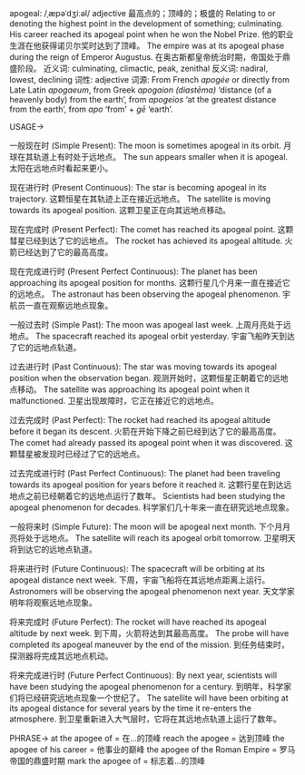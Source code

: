 apogeal: /ˌæpəˈdʒiːəl/
adjective
最高点的；顶峰的；极盛的
Relating to or denoting the highest point in the development of something; culminating.
His career reached its apogeal point when he won the Nobel Prize. 他的职业生涯在他获得诺贝尔奖时达到了顶峰。
The empire was at its apogeal phase during the reign of Emperor Augustus.  在奥古斯都皇帝统治时期，帝国处于鼎盛阶段。
近义词: culminating, climactic, peak, zenithal
反义词: nadiral, lowest, declining
词性: adjective
词源: From French *apogée* or directly from Late Latin *apogaeum*, from Greek *apogaion (diastēma)* ‘distance (of a heavenly body) from the earth’, from *apogeios* ‘at the greatest distance from the earth’, from *apo* ‘from’ + *gē* ‘earth’.


USAGE->

一般现在时 (Simple Present):
The moon is sometimes apogeal in its orbit. 月球在其轨道上有时处于远地点。
The sun appears smaller when it is apogeal. 太阳在远地点时看起来更小。

现在进行时 (Present Continuous):
The star is becoming apogeal in its trajectory. 这颗恒星在其轨迹上正在接近远地点。
The satellite is moving towards its apogeal position. 这颗卫星正在向其远地点移动。


现在完成时 (Present Perfect):
The comet has reached its apogeal point. 这颗彗星已经到达了它的远地点。
The rocket has achieved its apogeal altitude. 火箭已经达到了它的最高高度。


现在完成进行时 (Present Perfect Continuous):
The planet has been approaching its apogeal position for months. 这颗行星几个月来一直在接近它的远地点。
The astronaut has been observing the apogeal phenomenon. 宇航员一直在观察远地点现象。


一般过去时 (Simple Past):
The moon was apogeal last week. 上周月亮处于远地点。
The spacecraft reached its apogeal orbit yesterday.  宇宙飞船昨天到达了它的远地点轨道。


过去进行时 (Past Continuous):
The star was moving towards its apogeal position when the observation began.  观测开始时，这颗恒星正朝着它的远地点移动。
The satellite was approaching its apogeal point when it malfunctioned. 卫星出现故障时，它正在接近它的远地点。


过去完成时 (Past Perfect):
The rocket had reached its apogeal altitude before it began its descent. 火箭在开始下降之前已经到达了它的最高高度。
The comet had already passed its apogeal point when it was discovered.  这颗彗星被发现时已经过了它的远地点。


过去完成进行时 (Past Perfect Continuous):
The planet had been traveling towards its apogeal position for years before it reached it.  这颗行星在到达远地点之前已经朝着它的远地点运行了数年。
Scientists had been studying the apogeal phenomenon for decades. 科学家们几十年来一直在研究远地点现象。


一般将来时 (Simple Future):
The moon will be apogeal next month.  下个月月亮将处于远地点。
The satellite will reach its apogeal orbit tomorrow.  卫星明天将到达它的远地点轨道。


将来进行时 (Future Continuous):
The spacecraft will be orbiting at its apogeal distance next week. 下周，宇宙飞船将在其远地点距离上运行。
Astronomers will be observing the apogeal phenomenon next year. 天文学家明年将观察远地点现象。


将来完成时 (Future Perfect):
The rocket will have reached its apogeal altitude by next week. 到下周，火箭将达到其最高高度。
The probe will have completed its apogeal maneuver by the end of the mission. 到任务结束时，探测器将完成其远地点机动。


将来完成进行时 (Future Perfect Continuous):
By next year, scientists will have been studying the apogeal phenomenon for a century. 到明年，科学家们将已经研究远地点现象一个世纪了。
The satellite will have been orbiting at its apogeal distance for several years by the time it re-enters the atmosphere. 到卫星重新进入大气层时，它将在其远地点轨道上运行了数年。



PHRASE->
at the apogee of = 在...的顶峰
reach the apogee = 达到顶峰
the apogee of his career = 他事业的巅峰
the apogee of the Roman Empire = 罗马帝国的鼎盛时期
mark the apogee of = 标志着...的顶峰

